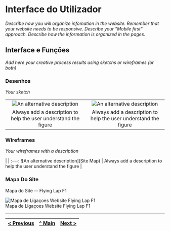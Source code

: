 # Interface do Utilizador

_Describe how you will organize infomation in the website. Remember that your website needs to be responsive. Describe your "Mobile first" approach. Describe how the information is organized in the pages._ 

## Interface e Funções
_Add here your creative process results using sketchs or wireframes (or both)_

### Desenhos

_Your sketch_

| | |
:---: | :---:
![An alternative description](images/image02.png) | ![An alternative description](images/image06.png)
Always add a description to help the user understand the figure |  Always add a description to help the user understand the figure 



### Wireframes

_Your wireframes with a description_  

| |
:---:
![An alternative description](Site Map) |
Always add a description to help the user understand the figure |


### Mapa Do Site 

Mapa do Site -- Flying Lap F1

![Mapa de Ligaçoes Website Flying Lap F1](images/image08.png)  
Mapa de Ligaçoes Website Flying Lap F1





---
[< Previous](Grupo.md) | [^ Main](../../../) | [Next >](c3.md)
:--- | :---: | ---: 